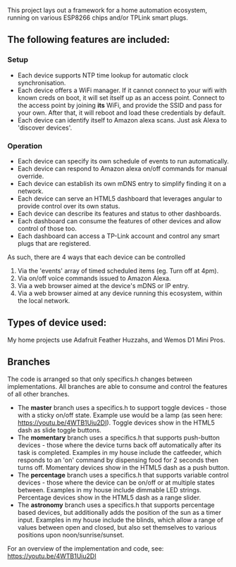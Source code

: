 This project lays out a framework for a home automation ecosystem, running on various ESP8266 chips and/or TPLink smart plugs.

## The following features are included:

### Setup
- Each device supports NTP time lookup for automatic clock synchronisation.
- Each device offers a WiFi manager. If it cannot connect to your wifi with known creds on boot, it will set itself up as an access point. Connect to the access point by joining **its** WiFi, and provide the SSID and pass for your own. After that, it will reboot and load these credentials by default.
- Each device can identify itself to Amazon alexa scans. Just ask Alexa to 'discover devices'.

### Operation

- Each device can specify its own schedule of events to run automatically.
- Each device can respond to Amazon alexa on/off commands for manual override.
- Each device can establish its own mDNS entry to simplify finding it on a network.
- Each device can serve an HTML5 dashboard that leverages angular to provide control over its own status.
- Each device can describe its features and status to other dashboards.
- Each dashboard can consume the features of other devices and allow control of those too.
- Each dashboard can access a TP-Link account and control any smart plugs that are registered.

As such, there are 4 ways that each device can be controlled

1. Via the 'events' array of timed scheduled items (eg. Turn off at 4pm).
2. Via on/off voice commands issued to Amazon Alexa.
3. Via a web browser aimed at the device's mDNS or IP entry.
4. Via a web browser aimed at any device running this ecosystem, within the local network.
 

## Types of device used:

My home projects use Adafruit Feather Huzzahs, and Wemos D1 Mini Pros.

## Branches

The code is arranged so that only specifics.h changes between implementations. All branches are able to consume and control the features of all other branches.

- The **master** branch uses a specifics.h to support toggle devices - those with a sticky on/off state. Example use would be a lamp (as seen here: https://youtu.be/4WTB1Uiu2DI). Toggle devices show in the HTML5 dash as slide toggle buttons.
- The **momentary** branch uses a specifics.h that supports push-button devices - those where the device turns back off automatically after its task is completed. Examples in my house include the catfeeder, which responds to an 'on' command by dispensing food for 2 seconds then turns off. Momentary devices show in the HTML5 dash as a push button.
- The **percentage** branch uses a specifics.h that supports variable control devices - those where the device can be on/off or at multiple states between. Examples in my house include dimmable LED strings. Percentage devices show in the HTML5 dash as a range slider.
- The **astronomy** branch uses a specifics.h that supports percentage based devices, but additionally adds the position of the sun as a timer input. Examples in my house include the blinds, which allow a range of values between open and closed, but also set themselves to various positions upon noon/sunrise/sunset.

For an overview of the implementation and code, see: https://youtu.be/4WTB1Uiu2DI
